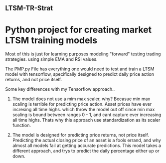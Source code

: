 ## LTSM-TR-Strat

# Python project for creating market LTSM training models

Most of this is just for learning purposes modeling "forward" testing trading strategies. using simple EMA and RSI values. 

The PMP.py File has everything one would need to test and train a LTSM model with tensorflow, specifically designed to predict daily price action returns, and not price itself.

Some key differences with my Tensorflow approach..

1. The model does not use a mim max scaler, why? Becasue min max scaling is terrible for predicting price action. Asset prices have ever incresing all time highs. which throw the model out off since min max scaling is bound between ranges 0 - 1, and cant capture ever increasing all time highs. Thats why this approach use standardization as its scaler function.

2. The model is designed for predicting price returns, not price itself. Predicting the actual closing price of an asset is a fools errand, and why almost all models fail at getting accurate predictions. This model takes a different approach, and trys to predict the daily percentage either up or down.
